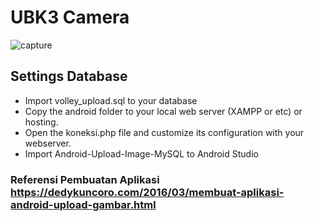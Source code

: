# UBK3 Camera

![capture](https://user-images.githubusercontent.com/32189513/30792250-153f156e-a1e3-11e7-9191-26fd88259919.PNG)

## Settings Database ##
* Import volley_upload.sql to your database
* Copy the android folder to your local web server (XAMPP or etc) or hosting.
* Open the koneksi.php file and customize its configuration with your webserver.
* Import Android-Upload-Image-MySQL to Android Studio


### Referensi Pembuatan Aplikasi https://dedykuncoro.com/2016/03/membuat-aplikasi-android-upload-gambar.html ###


